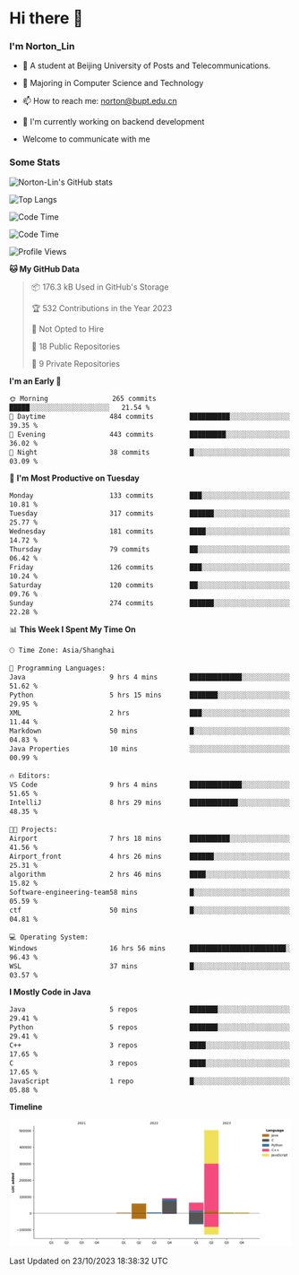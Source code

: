 
# Hi there 👋

### I'm Norton_Lin
- 🏫 A student at Beijing University of Posts and Telecommunications.
- 🌱 Majoring in Computer Science and Technology
- 📫 How to reach me: norton@bupt.edu.cn
- 🌱 I'm currently working on backend development

- Welcome to communicate with me

### Some Stats
![Norton-Lin's GitHub stats](https://github-readme-stats.vercel.app/api?username=Norton-Lin&count_private=true&show_icons=true&theme=radical)

![Top Langs](https://github-readme-stats.vercel.app/api/top-langs/?username=Norton-Lin&langs_count=10&layout=compact)

![Code Time](https://github-readme-stats.vercel.app/api/wakatime?username=Norton_Lin)

<!--START_SECTION:waka-->
![Code Time](http://img.shields.io/badge/Code%20Time-376%20hrs%207%20mins-blue)

![Profile Views](http://img.shields.io/badge/Profile%20Views-0-blue)

**🐱 My GitHub Data** 

> 📦 176.3 kB Used in GitHub's Storage 
 > 
> 🏆 532 Contributions in the Year 2023
 > 
> 🚫 Not Opted to Hire
 > 
> 📜 18 Public Repositories 
 > 
> 🔑 9 Private Repositories 
 > 
**I'm an Early 🐤** 

```text
🌞 Morning                265 commits         █████░░░░░░░░░░░░░░░░░░░░   21.54 % 
🌆 Daytime                484 commits         ██████████░░░░░░░░░░░░░░░   39.35 % 
🌃 Evening                443 commits         █████████░░░░░░░░░░░░░░░░   36.02 % 
🌙 Night                  38 commits          █░░░░░░░░░░░░░░░░░░░░░░░░   03.09 % 
```
📅 **I'm Most Productive on Tuesday** 

```text
Monday                   133 commits         ███░░░░░░░░░░░░░░░░░░░░░░   10.81 % 
Tuesday                  317 commits         ██████░░░░░░░░░░░░░░░░░░░   25.77 % 
Wednesday                181 commits         ████░░░░░░░░░░░░░░░░░░░░░   14.72 % 
Thursday                 79 commits          ██░░░░░░░░░░░░░░░░░░░░░░░   06.42 % 
Friday                   126 commits         ███░░░░░░░░░░░░░░░░░░░░░░   10.24 % 
Saturday                 120 commits         ██░░░░░░░░░░░░░░░░░░░░░░░   09.76 % 
Sunday                   274 commits         ██████░░░░░░░░░░░░░░░░░░░   22.28 % 
```


📊 **This Week I Spent My Time On** 

```text
🕑︎ Time Zone: Asia/Shanghai

💬 Programming Languages: 
Java                     9 hrs 4 mins        █████████████░░░░░░░░░░░░   51.62 % 
Python                   5 hrs 15 mins       ███████░░░░░░░░░░░░░░░░░░   29.95 % 
XML                      2 hrs               ███░░░░░░░░░░░░░░░░░░░░░░   11.44 % 
Markdown                 50 mins             █░░░░░░░░░░░░░░░░░░░░░░░░   04.83 % 
Java Properties          10 mins             ░░░░░░░░░░░░░░░░░░░░░░░░░   00.99 % 

🔥 Editors: 
VS Code                  9 hrs 4 mins        █████████████░░░░░░░░░░░░   51.65 % 
IntelliJ                 8 hrs 29 mins       ████████████░░░░░░░░░░░░░   48.35 % 

🐱‍💻 Projects: 
Airport                  7 hrs 18 mins       ██████████░░░░░░░░░░░░░░░   41.56 % 
Airport_front            4 hrs 26 mins       ██████░░░░░░░░░░░░░░░░░░░   25.31 % 
algorithm                2 hrs 46 mins       ████░░░░░░░░░░░░░░░░░░░░░   15.82 % 
Software-engineering-team58 mins             █░░░░░░░░░░░░░░░░░░░░░░░░   05.59 % 
ctf                      50 mins             █░░░░░░░░░░░░░░░░░░░░░░░░   04.81 % 

💻 Operating System: 
Windows                  16 hrs 56 mins      ████████████████████████░   96.43 % 
WSL                      37 mins             █░░░░░░░░░░░░░░░░░░░░░░░░   03.57 % 
```

**I Mostly Code in Java** 

```text
Java                     5 repos             ███████░░░░░░░░░░░░░░░░░░   29.41 % 
Python                   5 repos             ███████░░░░░░░░░░░░░░░░░░   29.41 % 
C++                      3 repos             ████░░░░░░░░░░░░░░░░░░░░░   17.65 % 
C                        3 repos             ████░░░░░░░░░░░░░░░░░░░░░   17.65 % 
JavaScript               1 repo              █░░░░░░░░░░░░░░░░░░░░░░░░   05.88 % 
```



**Timeline**

![Lines of Code chart](https://raw.githubusercontent.com/Norton-Lin/Norton-Lin/main/assets/bar_graph.png)


 Last Updated on 23/10/2023 18:38:32 UTC
<!--END_SECTION:waka-->
